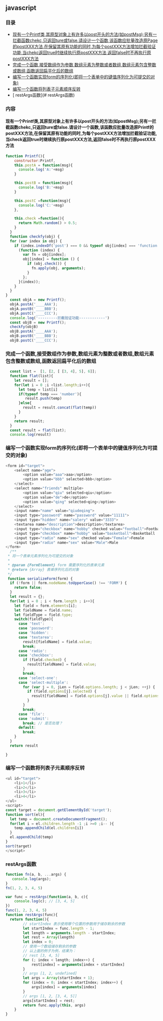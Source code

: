 ## javascript

### 目录

- [现有一个Printf类,其原型对象上有许多以post开头的方法(如postMsg);另有一拦截函数chekc,只返回ture或false.请设计一个函数,该函数应批量改造原Page的postXXX方法,在保留其原有功能的同时,为每个postXXX方法增加拦截验证功能,当chekc返回true时继续执行原postXXX方法,返回false时不再执行原postXXX方法](#现有一个printf类其原型对象上有许多以post开头的方法如postmsg另有一拦截函数chekc只返回ture或false请设计一个函数该函数应批量改造原page的postxxx方法在保留其原有功能的同时为每个postxxx方法增加拦截验证功能当chekc返回true时继续执行原postxxx方法返回false时不再执行原postxxx方法)
- [完成一个函数,接受数组作为参数,数组元素为整数或者数组,数组元素包含整数或数组,函数返回扁平化后的数组](#完成一个函数接受数组作为参数数组元素为整数或者数组数组元素包含整数或数组函数返回扁平化后的数组)
- [编写一个函数实现form的序列化(即将一个表单中的键值序列化为可提交的对象)](编写一个函数实现form的序列化即将一个表单中的键值序列化为可提交的对象)
- [编写一个函数将列表子元素顺序反转](#编写一个函数将列表子元素顺序反转)
- [ restArgs函数](# restArgs函数)
### 内容

#### 现有一个Printf类,其原型对象上有许多以post开头的方法(如postMsg);另有一拦截函数chekc,只返回ture或false.请设计一个函数,该函数应批量改造原Printf的postXXX方法,在保留其原有功能的同时,为每个postXXX方法增加拦截验证功能,当check返回true时继续执行原postXXX方法,返回false时不再执行原postXXX方法

```javascript
function Printf(){
    constructor:Printf,
    this.postA = function(msg){
      console.log('A:'+msg)
    }

    this.postB = function(msg){
      console.log('B:'+msg)
    }

    this.postC =function(msg){
      console.log('C:'+msg)
    },

    this.check =function(){
      return Math.random() > 0.5;
    }
  }
  function checkfy(obj) {
  for (var index in obj) {
    if (index.indexOf('post') === 0 && typeof obj[index] === 'function') {
      (function (index) {
        var fn = obj[index];
        obj[index] = function () {
          if (obj.check()) {
            fn.apply(obj, arguments);
          }
        };
      }(index));
    }
  }
}
  const objA = new Printf();
  objA.postA('____AAA');
  objA.postB('____BBB');
  objA.postC('____CCC');
  console.log('---------拦截验证功能------------')
  const objB = new Printf();
  checkfy(objB)
  objB.postA('____AAA');
  objB.postB('____BBB');
  objB.postC('____CCC');
```

### 完成一个函数,接受数组作为参数,数组元素为整数或者数组,数组元素包含整数或数组,函数返回扁平化后的数组

```javascript
  const list =  [1, [2, [ [3, 4], 5], 6]];
  function flat(list){
    let result = [];
    for(let i = 0 ;i <list.length;i++){
      let temp = list[i]
      if(typeof temp === 'number'){
         result.push(temp)
      }else{
        result = result.concat(flat(temp))
      }
    }
    return result;   
  }
  const result = flat(list);
  console.log(result)
```

### 编写一个函数实现form的序列化(即将一个表单中的键值序列化为可提交的对象)

```javascript
<form id="target">
    <select name="age">
        <option value="aaa">aaa</option>
        <option value="bbb" selected>bbb</option>
    </select>
    <select name="friends" multiple>
        <option value="qiu" selected>qiu</option>
        <option value="de">de</option>
        <option value="qing" selected>qing</option>
    </select>
    <input name="name" value="qiudeqing">
    <input type="password" name="password" value="11111">
    <input type="hidden" name="salery" value="3333">
    <textarea name="description">description</textarea>
    <input type="checkbox" name="hobby" checked value="football">Football
    <input type="checkbox" name="hobby" value="basketball">Basketball
    <input type="radio" name="sex" checked value="Female">Female
    <input type="radio" name="sex" value="Male">Male
</form>
  /**
 * 将一个表单元素序列化为可提交的对象
 *
 * @param {FormElement} form 需要序列化的表单元素
 * @return {Array} 表单序列化后的对象
 */
 function serializeForm(form) {
  if (!form || form.nodeName.toUpperCase() !== 'FORM') {
    return false;
  }
  let result = {};
  for(let i = 0 ; i < form.length ; i++){
    let field = form.elements[i];
    let fieldName = field.name;
    let fieldType = field.type;
    switch(fieldType){
      case 'text':
      case 'password':
      case 'hidden':
      case 'textarea':
        result[fieldName] = field.value;
        break;
      case 'radio':
      case 'checkbox':
        if (field.checked) {
          result[fieldName] = field.value;
        }
        break;
      case 'select-one':
      case 'select-multiple':
        for (var j = 0, jLen = field.options.length; j < jLen; ++j) {
          if (field.options[j].selected) {
            result[fieldName] = field.options[j].value || field.options[j].text;
          }
        }
        break;
      case 'file':
      case 'submit':
        break; // 是否处理？
      default:
        break;
    }
  }
  return result
  
}
```

### 编写一个函数将列表子元素顺序反转

```javascript
<ul id="target">
    <li>1</li>
    <li>2</li>
    <li>3</li>
    <li>4</li>
</ul>
<script>
const target = document.getElementById('target');
function sort(el){
  let temp = document.createDocumentFragment();
  for(let i = el.children.length -1 ;i >=0 ;i-- ){
    temp.appendChild(el.children[i])
  }
  el.appendChild(temp)
}
sort(target)
</script>
```

### restArgs函数

```javascript
function fn(a, b, ...args) {
   console.log(args); 
}
fn(1, 2, 3, 4, 5)

var func = restArgs(function(a, b, c){
    console.log(c); // [3, 4, 5]
})
func(1, 2, 3, 4, 5)
function restArgs(func){
  return function(){
        // startIndex 表示使用哪个位置的参数用于储存剩余的参数
        let startIndex = func.length - 1;
        let length = arguments.length - startIndex;
        let rest = Array(length)
        let index = 0;
        // 使用一个数组储存剩余的参数
        // 以上面的例子为例，结果为：
        // rest [3, 4, 5]
        for (; index < length; index++) {
            rest[index] = arguments[index + startIndex]
        }
        // args [1, 2, undefined]
        let args = Array(startIndex + 1);
        for (index = 0; index < startIndex; index++) {
            args[index] = arguments[index]
        }
        // args [1, 2, [3, 4, 5]]
        args[startIndex] = rest;
        return func.apply(this, args)
    }
}
```

